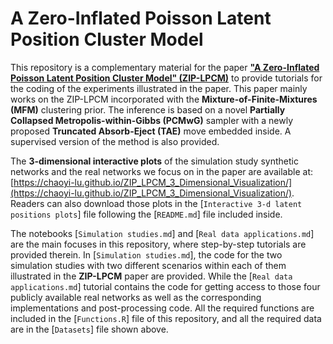 # A Zero-Inflated Poisson Latent Position Cluster Model

This repository is a complementary material for the paper [**"A Zero-Inflated Poisson Latent Position Cluster Model" (ZIP-LPCM)**](https://arxiv.org/abs/2502.13790) to provide tutorials for the coding of the experiments illustrated in the paper.
This paper mainly works on the ZIP-LPCM incorporated with the **Mixture-of-Finite-Mixtures (MFM)** clustering prior.
The inference is based on a novel **Partially Collapsed Metropolis-within-Gibbs (PCMwG)** sampler with a newly proposed **Truncated Absorb-Eject (TAE)** move embedded inside.
A supervised version of the method is also provided.

The **3-dimensional interactive plots** of the simulation study synthetic networks and the real networks we focus on in the paper are available at: [https://chaoyi-lu.github.io/ZIP_LPCM_3_Dimensional_Visualization/](https://chaoyi-lu.github.io/ZIP_LPCM_3_Dimensional_Visualization/). 
Readers can also download those plots in the [`Interactive 3-d latent positions plots`] file following the [`README.md`] file included inside.

The notebooks [`Simulation studies.md`] and [`Real data applications.md`] are the main focuses in this repository, where step-by-step tutorials are provided therein.
In [`Simulation studies.md`], the code for the two simulation studies with two different scenarios within each of them illustrated in the **ZIP-LPCM** paper are provided.
While the [`Real data applications.md`] tutorial contains the code for getting access to those four publicly available real networks as well as the corresponding implementations and post-processing code.
All the required functions are included in the [`Functions.R`] file of this repository, and all the required data are in the [`Datasets`] file shown above.


